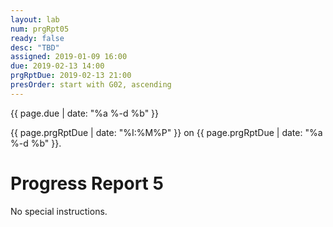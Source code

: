 ```yaml
---
layout: lab
num: prgRpt05
ready: false
desc: "TBD"
assigned: 2019-01-09 16:00
due: 2019-02-13 14:00
prgRptDue: 2019-02-13 21:00
presOrder: start with G02, ascending
---
```


{{ page.due | date: "%a %-d %b" }}

{{ page.prgRptDue | date: "%I:%M%P" }} on {{ page.prgRptDue | date: "%a %-d %b" }}. 

# Progress Report 5

No special instructions.